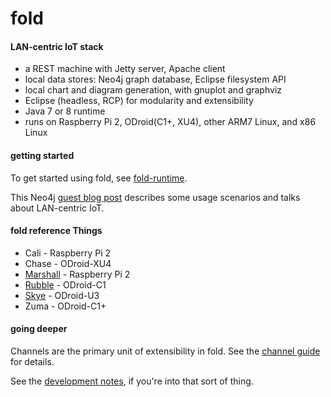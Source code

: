 # fold

#### LAN-centric IoT stack

* a REST machine with Jetty server, Apache client
* local data stores: Neo4j graph database, Eclipse filesystem API
* local chart and diagram generation, with gnuplot and graphviz
* Eclipse (headless, RCP) for modularity and extensibility
* Java 7 or 8 runtime
* runs on Raspberry Pi 2, ODroid(C1+, XU4), other ARM7 Linux, and x86 Linux

#### getting started

To get started using fold, see [fold-runtime](https://github.com/cjdaly/fold-runtime).

This Neo4j [guest blog post](http://neo4j.com/blog/neo4j-on-raspberry-pi/) describes some usage scenarios and talks about LAN-centric IoT.

#### fold reference Things

* Cali - Raspberry Pi 2
* Chase - ODroid-XU4
* [Marshall](https://github.com/cjdaly/fold/wiki/fold-Thing-Marshall) - Raspberry Pi 2
* [Rubble](https://github.com/cjdaly/fold/wiki/fold-Thing-Rubble) - ODroid-C1
* [Skye](https://github.com/cjdaly/fold/wiki/fold-Thing-Skye) - ODroid-U3
* Zuma - ODroid-C1+

#### going deeper

Channels are the primary unit of extensibility in fold.
See the [channel guide](https://github.com/cjdaly/fold/wiki/fold-channel-guide) for details.

See the [development notes](https://github.com/cjdaly/fold/wiki/fold-development),
if you're into that sort of thing.
